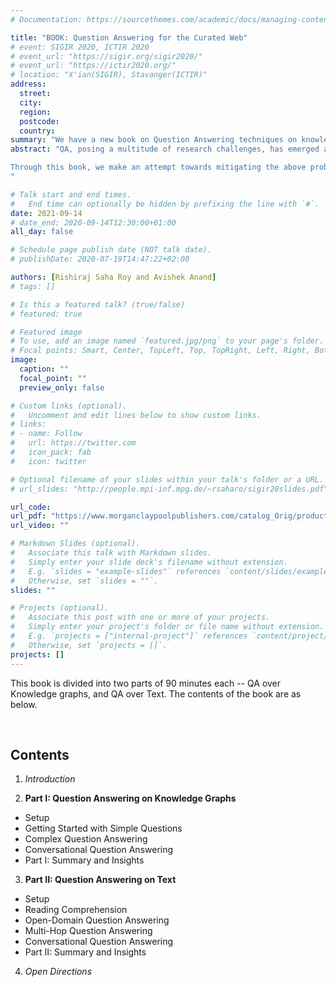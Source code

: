```yaml
---
# Documentation: https://sourcethemes.com/academic/docs/managing-content/

title: "BOOK: Question Answering for the Curated Web"
# event: SIGIR 2020, ICTIR 2020
# event_url: "https://sigir.org/sigir2020/"
# event_url: "https://ictir2020.org/"
# location: "X'ian(SIGIR), Stavanger(ICTIR)"
address:
  street:
  city:
  region:
  postcode:
  country:
summary: "We have a new book on Question Answering techniques on knowledge graphs and textual sources. We cover the principles and state-of-the-art QA systems. This book provides a unified view on QA for aspiring graduate students and researchers."
abstract: "QA, posing a multitude of research challenges, has emerged as one of the most actively investigated topics in information retrieval, natural language processing, and the artificial intelligence communities today. The flip side of such diverse and active interest is that publications are highly fragmented across several venues in the above communities, making it very difficult for new entrants to the field to get a good overview of the topic.

Through this book, we make an attempt towards mitigating the above problem by providing an overview of the state-of-the-art in question answering. We cover the twin paradigms of curated Web sources used in QA tasks - trusted text collections like Wikipedia, and objective information distilled into large-scale knowledge bases. We discuss distinct methodologies that have been applied to solve the QA problem in both these paradigms, using instantiations of recent systems for illustration. We begin with an overview of the problem setup and evaluation, cover notable sub-topics like open-domain, multi-hop and conversational QA in depth, and conclude with key insights and emerging topics. We believe that this resource is a valuable contribution towards a unified view on QA, helping graduate students and researchers planning to work on this topic in the near future.
"

# Talk start and end times.
#   End time can optionally be hidden by prefixing the line with `#`.
date: 2021-09-14
# date_end: 2020-09-14T12:30:00+01:00
all_day: false

# Schedule page publish date (NOT talk date).
# publishDate: 2020-07-19T14:47:22+02:00

authors: [Rishiraj Saha Roy and Avishek Anand]
# tags: []

# Is this a featured talk? (true/false)
# featured: true

# Featured image
# To use, add an image named `featured.jpg/png` to your page's folder.
# Focal points: Smart, Center, TopLeft, Top, TopRight, Left, Right, BottomLeft, Bottom, BottomRight.
image:
  caption: ""
  focal_point: ""
  preview_only: false

# Custom links (optional).
#   Uncomment and edit lines below to show custom links.
# links:
# - name: Follow
#   url: https://twitter.com
#   icon_pack: fab
#   icon: twitter

# Optional filename of your slides within your talk's folder or a URL.
# url_slides: "http://people.mpi-inf.mpg.de/~rsaharo/sigir20slides.pdf"

url_code:
url_pdf: "https://www.morganclaypoolpublishers.com/catalog_Orig/product_info.php?products_id=1680"
url_video: ""

# Markdown Slides (optional).
#   Associate this talk with Markdown slides.
#   Simply enter your slide deck's filename without extension.
#   E.g. `slides = "example-slides"` references `content/slides/example-slides.md`.
#   Otherwise, set `slides = ""`.
slides: ""

# Projects (optional).
#   Associate this post with one or more of your projects.
#   Simply enter your project's folder or file name without extension.
#   E.g. `projects = ["internal-project"]` references `content/project/deep-learning/index.md`.
#   Otherwise, set `projects = []`.
projects: []
---
```

This book is divided into two parts of 90 minutes each -- QA over Knowledge graphs, and QA over Text. The contents of the book are as below.

<br>

## Contents


1. *Introduction*

2. **Part I: Question Answering on Knowledge Graphs**
 - Setup
 - Getting Started with Simple Questions
 - Complex Question Answering
 - Conversational Question Answering
 - Part I: Summary and Insights  

3. **Part II: Question Answering on Text**
 - Setup
 - Reading Comprehension
 - Open-Domain Question Answering
 - Multi-Hop Question Answering
 - Conversational Question Answering
 - Part II: Summary and Insights

4. *Open Directions*
